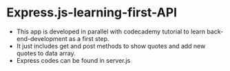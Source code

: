 # Express.js-learning-first-API
* This app is developed in parallel with codecademy tutorial to learn back-end-development as a first step.
* It just includes get and post methods to show quotes and add new quotes to data array.
* Express codes can be found in server.js

